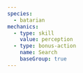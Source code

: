 ```yaml
---
species:
  - batarian
mechanics:
  - type: skill
    value: perception
  - type: bonus-action
    name: Search
    baseGroup: true
---
```


